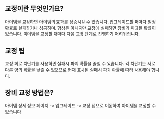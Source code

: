 ## 교정이란 무엇인가요?

아이템을 교정하면 아이템의 효과를 상승시킬 수 있습니다.
업그레이드할 때마다 일정 확률로 실패하거나 성공하며, 항상은 아니지만 교정에 실패하면 장비가 파괴될 확률이 있습니다. 아이템을 교정할 때마다 다음 교정 단계로 진행하기 어려워집니다.

## 교정 팁

교정 회로 차단기를 사용하면 실패시 파괴 확률을 줄일 수 있습니다. 각 차단기는 서로 다른 양의 확률을 낮출 수 있으므로 현재 표시된 실패시 파괴 확률에 따라 사용해야 합니다.

## 장비 교정 방법은?

아이템 상세 정보 페이지 -> 업그레이드 -> 교정 탭으로 이동하여 아이템을 교정할 수 있습니다
